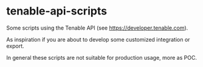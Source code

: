 # tenable-api-scripts

Some scripts using the Tenable API (see https://developer.tenable.com).

As inspiration if you are about to develop some customized integration or export.

In general these scripts are not suitable for production usage, more as POC.
